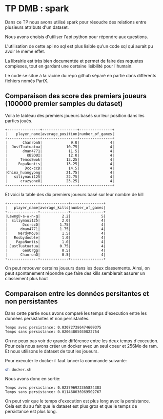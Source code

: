 # TP DMB : spark

Dans ce TP nous avons utilisé spark pour résoudre des relations entre plusieurs attributs d'un dataset.

Nous avons choisis d'utiliser l'api python pour répondre aux questions.

L'utilisation de cette api no sql est plus lisible qu'un code sql qui aurait pu avoir le meme effet.

La librairie est très bien documentée et permet de faire des requetes complexes, tout en gardant une certaine lisibilité pour l'humain.

Le code se situe à la racine du repo github séparé en partie dans différents fichiers només PartX. 


## Comparaison des score des premiers joueurs (100000 premier samples du dataset)

Voila le tableau des premiers joueurs basés sur leur position dans les parties joués.

```
+---------------+----------------+---------------+
|    player_name|average_position|number_of_games|
+---------------+----------------+---------------+
|       ChanronG|             9.0|              4|
|  JustTuatuatua|           10.75|              4|
|       dman4771|            11.5|              4|
|         KBSDUI|            12.0|              4|
|      TemcoEwok|           13.25|              4|
|     PapaNuntis|           13.25|              4|
|        Dcc-ccD|            14.5|              4|
|China_huangyong|           21.75|              4|
|   siliymaui125|           22.75|              4|
|      crazyone8|           23.25|              4|
+---------------+----------------+---------------+
```

Et voici la table des dix premiers joueurs basé sur leur nombre de kill

```
+--------------+-------------+---------------+
|   player_name|average_kills|number_of_games|
+--------------+-------------+---------------+
|LawngD-a-w-n-g|          2.2|              5|
|  siliymaui125|          2.0|              4|
|       Dcc-ccD|         1.75|              4|
|      dman4771|         1.75|              4|
|     NerdyMoJo|          1.5|              4|
|   Roobydooble|          1.0|              4|
|    PapaNuntis|          1.0|              4|
| JustTuatuatua|         0.75|              4|
|       GenOrgg|          0.5|              4|
|      ChanronG|          0.5|              4|
+--------------+-------------+---------------+
```

On peut retrouver certains joueurs dans les deux classements. 
Ainsi, on peut spontanement répondre que faire des kills semblerait assurer un classement plus haut 

## Comparaison entre les données persitantes et non persistantes

Dans cette partie nous avons comparé les temps d'execution entre les données persistantes et non persistantes.

```
Temps avec persistance: 0.030727386474609375
Temps sans persistance: 0.02064805030822754
```

On ne peux pas voir de grande différence entre les deux temps d'execution.
Pour cela nous avons créer un docker avec un seul coeur et 256Mo de ram.
Et nous utilisons le dataset de tout les joueurs.

Pour executer le docker il faut lancer la commande suivante:

```bash
sh docker.sh
```

Nous avons donc en sortie:
```
Temps avec persistance: 0.023796922365824383                                    
Temps sans persistance: 0.011468036969502767
```

On peut voir que le temps d'execution est plus long avec la persistance.
Cela est du au fait que le dataset est plus gros et que le temps de persistance est plus long.
